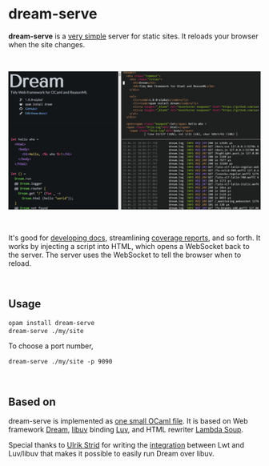 # dream-serve

**dream-serve** is a [very simple][source] server for static sites. It reloads
your browser when the site changes.

<br>

<p align="center">
<img src="https://raw.githubusercontent.com/aantron/dream-serve/master/reload.gif"></img>
</p>

<br>

It's good for [developing docs][odoc], streamlining [coverage reports][bisect],
and so forth. It works by injecting a script into HTML, which opens a WebSocket
back to the server. The server uses the WebSocket to tell the browser when to
reload.

<br>

## Usage

```
opam install dream-serve
dream-serve ./my/site
```

To choose a port number,

```
dream-serve ./my/site -p 9090
```

<br>

## Based on

dream-serve is implemented as [one small OCaml file][source]. It is based on Web
framework [Dream][dream], [libuv][libuv] binding [Luv][luv], and HTML rewriter
[Lambda Soup][soup].

Special thanks to [Ulrik Strid][ulrikstrid] for writing the
[integration][lwt_luv] between Lwt and Luv/libuv that makes it possible to
easily run Dream over libuv.

[source]: https://github.com/aantron/dream-serve/blob/master/dream_serve.ml
[dream]: https://github.com/aantron/dream#readme
[luv]: https://github.com/aantron/luv#readme
[soup]: https://github.com/aantron/lambdasoup#readme
[ulrikstrid]: https://github.com/ulrikstrid
[lwt_luv]: https://github.com/ocsigen/lwt/pull/811
[bisect]: https://github.com/aantron/bisect_ppx#readme
[libuv]: https://github.com/libuv/libuv
[odoc]: https://github.com/ocaml/odoc
